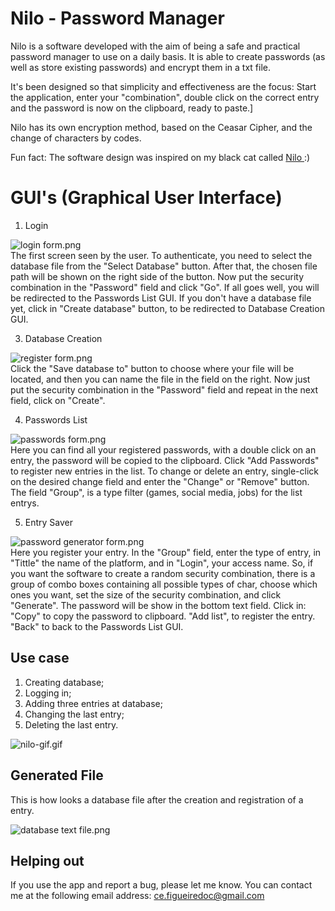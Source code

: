 # Nilo - Password Manager
Nilo is a software developed with the aim of being a safe and practical password manager to use on a daily basis. It is able to create passwords (as well as store existing passwords) and encrypt them in a txt file.

It's been designed so that simplicity and effectiveness are the focus: Start the application, enter your "combination", double click on the correct entry and the password is now on the clipboard, ready to paste.]

Nilo has its own encryption method, based on the Ceasar Cipher, and the change of characters by codes.

Fun fact: The software design was inspired on my black cat called <a target="_blank" href="https://www.instagram.com/nilojorel/"> Nilo </a> :)

# GUI's (Graphical User Interface)
1. Login

![login form.png](https://www.dropbox.com/s/fr6wn0j6r3kqyim/login%20form.png?dl=0&raw=1)<br>
The first screen seen by the user. To authenticate, you need to select the database file from the "Select Database" button. After that, the chosen file path will be shown on the right side of the button. Now put the security combination in the "Password" field and click "Go". If all goes well, you will be redirected to the Passwords List GUI.
If you don't have a database file yet, click in "Create database" button, to be redirected to Database Creation GUI.


3. Database Creation

![register form.png](https://www.dropbox.com/s/mlzqnp0nxngnlxl/register%20form.png?dl=0&raw=1)<br>
Click the "Save database to" button to choose where your file will be located, and then you can name the file in the field on the right. Now just put the security combination in the "Password" field and repeat in the next field, click on "Create".

4. Passwords List

![passwords form.png](https://www.dropbox.com/s/a6jykp73k79yisd/passwords%20form.png?dl=0&raw=1)<br>
Here you can find all your registered passwords, with a double click on an entry, the password will be copied to the clipboard. Click "Add Passwords" to register new entries in the list. To change or delete an entry, single-click on the desired change field and enter the "Change" or "Remove" button. The field "Group", is a type filter (games, social media, jobs) for the list entrys.

5. Entry Saver

![password generator form.png](https://www.dropbox.com/s/ipmbb5udchtyl6t/password%20generator%20form.png?dl=0&raw=1)<br>
Here you register your entry. In the "Group" field, enter the type of entry, in "Tittle" the name of the platform, and in "Login", your access name. So, if you want the software to create a random security combination, there is a group of combo boxes containing all possible types of char, choose which ones you want, set the size of the security combination, and click "Generate". The password will be show in the bottom text field. Click in: "Copy" to copy the password to clipboard. "Add list", to register the entry. "Back" to back to the Passwords List GUI.

## Use case
1. Creating database;
2. Logging in;
3. Adding three entries at database;
4. Changing the last entry;
5. Deleting the last entry.

![nilo-gif.gif](https://www.dropbox.com/s/6ty8mgyseqgcdn7/nilo-gif.gif?dl=0&raw=1)
## Generated File
This is how looks a database file after the creation and registration of a entry.

![database text file.png](https://www.dropbox.com/s/asy8w30jadzzsbc/database%20text%20file.png?dl=0&raw=1)
## Helping out
If you use the app and report a bug, please let me know. You can contact me at the following email address: ce.figueiredoc@gmail.com
